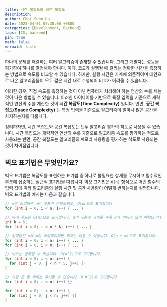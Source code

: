 ```yaml
---
title: 시간 복잡도와 공간 복잡도
description:
author: Choi Seon Ha
date: 2025-04-01 09:30:00 +0800
categories: [Development, Backend]
tags: [CS, backend]
pin: true
math: false
mermaid: fasle
---
```


하나의 문제를 해결하는 여러 알고리즘이 존재할 수 있습니다. 그리고 개발자는 성능을 평가하여 하나를 결정해야 합니다. 이때, 코드가 실행될 때 걸리는 정확한 시간을 측정하는 방법으로 속도를 비교할 수 있습니다. 하지만, 실행 시간은 기계에 의존적이며 대안으로 나온 알고리즘들이 모두 짧은 시간 내로 수행되어 비교가 어려울 수 있습니다.

이러한 경우, 직접 속도를 측정하는 것이 아닌 컴퓨터가 처리해야 하는 연산의 수를 세는 것이 나은 방법일 수 있습니다. 이러한 아이디어를 기반으로 특정 입력을 기준으로 개략적인 연산의 수를 계산한 것이 **시간 복잡도(Time Complexity)** 입니다. 반면, **공간 복잡도(Space Complexity)** 는 특정 입력을 기준으로 알고리즘이 얼마나 많은 공간을 차지하는지를 다룹니다.

정리하자면, 시간 복잡도와 공간 복잡도는 모두 알고리즘 평가의 척도로 사용될 수 있습니다. 시간 복잡도는 개략적인 연산의 수를 기준으로 알고리즘 속도를 평가하는 척도로 사용되는 반면, 공간 복잡도는 알고리즘의 메모리 사용량을 평가하는 척도로 사용되는 것이 차이점입니다.

## 빅오 표기법은 무엇인가요?

빅오 표기법은 복잡도를 표현하는 표기법 중 하나로 불필요한 상세를 무시하고 필수적인 부분에 집중하는 점근적 표기법을 따릅니다. 빅오 표기법은 `O(n)` 형식으로 어떤 함수의 입력 값에 따라 알고리즘의 실행 시간 및 공간 사용량이 어떻게 변하는지를 설명합니다. 빅오 표기법의 예시는 다음과 같습니다.

```java
// n이 입력되면 n번 루프가 반복되므로, O(n)으로 표기합니다.
for (int i = 0; i < n; i++) { ... }

// 아래 루프는 O(n)으로 표기합니다. n이 무한에 가까울 수록 k가 의미가 없기 때문입니다. (상수항과 계수 무시)
int k = 5;
for (int i = 0; i < n * k; i++) { ... }

// 입력값인 n과 m이 독립적이라면 빅오는 더할 수 있습니다. O(n + m)으로 표기합니다.
for (int i = 0; i < n; i++) { ... }
for (int i = 0; i < m; i++) { ... }

// 빅오는 곱해질 수 있습니다. O(n^2)으로 표기합니다.
for (int i = 0; i < n; i++) {
  for (int j = 0; j < n * 5; j++) {}
}

// 가장 큰 항 외에는 무시할 수 있습니다. O(n^2)로 표기합니다.
for (int i = 0; i < n; i++) {}

for (int i = 0; i < n; i++) {
  for (int j = 0; j < n; j++) {}
}
```

